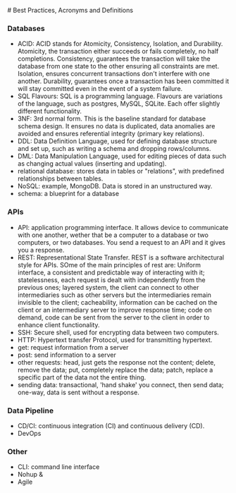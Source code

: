 # Best Practices, Acronyms and Definitions

### Databases
- ACID: ACID stands for Atomicity, Consistency, Isolation, and Durability.  Atomicity, the transaction either succeeds or fails completely, no half completions. Consistency, guarantees the transaction will take the database from one state to the other ensuring all constraints are met. Isolation, ensures concurrent transactions don't interfere with one another. Durability, guarantees once a transaction has been committed it will stay committed even in the event of a system failure.
- SQL Flavours: SQL is a programming language. Flavours are variations of the language, such as postgres, MySQL, SQLite. Each offer slightly different functionality.
- 3NF: 3rd normal form. This is the baseline standard for database schema design. It ensures no data is duplicated, data anomalies are avoided and ensures referential integrity (primary key relations).
- DDL: Data Definition Language, used for defining database structure and set up, such as writing a schema and dropping rows/columns.
- DML: Data Manipulation Language, used for editing pieces of data such as changing actual values (inserting and updating).
- relational database: stores data in tables or "relations", with predefined relationships between tables.
- NoSQL: example, MongoDB. Data is stored in an unstructured way.
- schema: a blueprint for a database

### APIs
- API: application programming interface. It allows device to communicate with one another, wether that be a computer to a database or two computers, or two databases. You send a request to an API and it gives you a response.
- REST: Representational State Transfer. REST is a software architectural style for APIs. SOme of the main principles of rest are: Uniform interface, a consistent and predictable way of interacting with it; statelessness, each request is dealt with independently from the previous ones; layered system, the client can connect to other intermediaries such as other servers but the intermediaries remain invisible to the client; cacheability, information can be cached on the client or an intermediary server to improve response time; code on demand, code can be sent from the server to the client in order to enhance client functionality.
- SSH: Secure shell, used for encrypting data between two computers.
- HTTP: Hypertext transfer Protocol, used for transmitting hypertext.
- get: request information from a server 
- post: send information to a server
- other requests: head, just gets the response not the content; delete, remove the data; put, completely replace the data; patch, replace a specific part of the data not the entire thing.
- sending data: transactional, 'hand shake' you connect, then send data; one-way, data is sent without a response.


### Data Pipeline
- CD/CI: continuous integration (CI) and continuous delivery (CD).
- DevOps


### Other
- CLI: command line interface
- Nohup &
- Agile

